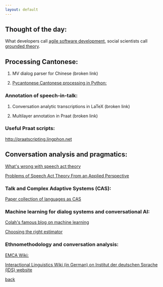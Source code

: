 ```yaml
---
layout: default
---
```


## Thought of the day: 

What developers call <a href="https://en.wikipedia.org/wiki/Agile_software_development">agile software development</a>, social scientists call <a href="https://en.wikipedia.org/wiki/Grounded_theory">grounded theory</a>.

## Processing Cantonese: 

1. MV dialog parser for Chinese (broken link)

2. <a href="http://pycantonese.org/">Pycantonese Cantonese processing in Python:</a>

### Annotation of speech-in-talk:

1. Conversation analytic transcriptions in LaTeX (broken link)

2. Multilayer annotation in Praat (broken link)

### Useful Praat scripts:

http://praatscripting.lingphon.net


## Conversation analysis and pragmatics:

 <a href="https://link.springer.com/article/10.1007%2FBF01305842">What's wrong with speech act theory</a>

 <a href="https://www.researchgate.net/publication/227821140_Problems_of_Speech_Act_Theory_From_an_Applied_Perspective">Problems of Speech Act Theory From an Applied Perspective</a>


### Talk and Complex Adaptive Systems (CAS):

 <a href="https://www.amazon.com/Language-as-Complex-Adaptive-System/dp/144433400X">Paper collection of languages as CAS
</a>


### Machine learning for dialog systems and conversational AI:

 <a href="http://colah.github.io/">Colah's famous blog on machine learning
</a>


<a href="http://scikit-learn.org/stable/tutorial/machine_learning_map/index.html">Choosing the right estimator</a> 


### Ethnomethodology and conversation analysis:

<a href="http://emcawiki.net/Main_Page">EMCA Wiki:</a> 



<a href="http://prowiki.ids-mannheim.de/bin/view/GAIS/WebLinks#Allgemeine_Informationen">Interactional Linguistics Wiki (in German) on Institut der deutschen Sprache (IDS) website</a>

[back](./)
